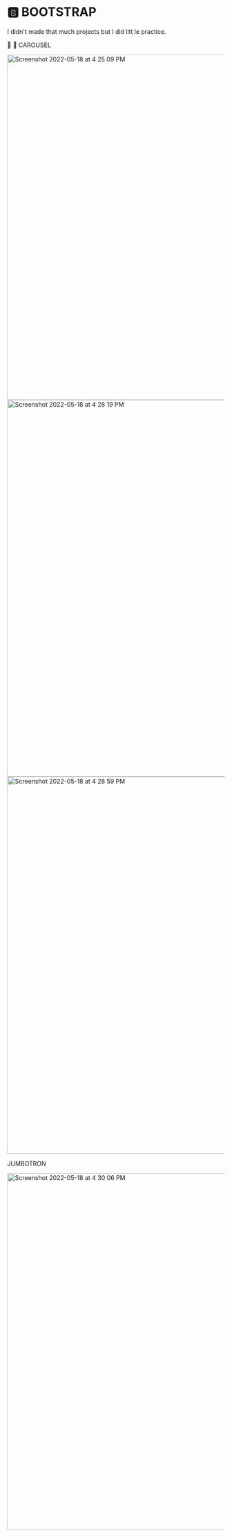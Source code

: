 
#  🅱️ BOOTSTRAP
I didn't made that much projects but I did litt le practice.

🏬 🏬 CAROUSEL


<img width="800" alt="Screenshot 2022-05-18 at 4 25 09 PM" src="https://user-images.githubusercontent.com/89776606/169023304-c97c8ef2-26bd-4112-8630-e09ea805b9d0.png">
<img width="873" alt="Screenshot 2022-05-18 at 4 28 19 PM" src="https://user-images.githubusercontent.com/89776606/169024038-fb9f91f7-deec-4713-9283-6f8e2327a11c.png">
<img width="874" alt="Screenshot 2022-05-18 at 4 28 59 PM" src="https://user-images.githubusercontent.com/89776606/169024265-e2f91be7-e55f-4e99-ad10-e09d17914426.png">

JUMBOTRON


<img width="827" alt="Screenshot 2022-05-18 at 4 30 06 PM" src="https://user-images.githubusercontent.com/89776606/169024282-2b281ee1-6273-4740-a675-2aa5cc6c19dc.png">


